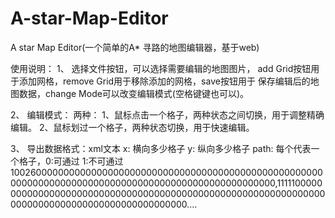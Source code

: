 # A-star-Map-Editor
A star Map Editor(一个简单的A* 寻路的地图编辑器，基于web)

使用说明：
1、
选择文件按钮，可以选择需要编辑的地图图片， add Grid按钮用于添加网格，remove Grid用于移除添加的网格，save按钮用于
保存编辑后的地图数据，change Mode可以改变编辑模式(空格键键也可以)。

2、
编辑模式：
两种：
1、鼠标点击一个格子，两种状态之间切换，用于调整精确编辑。
2、鼠标划过一个格子，两种状态切换，用于快速编辑。

3、
导出数据格式：xml文本
x: 横向多少格子
y: 纵向多少格子
path: 每个代表一个格子，0:可通过 1:不可通过
<MapData><x>100</x><y>26</y><path>0000000000000000000000000000000000000000000000000000000000000000000000000000000000000000000000000000,111110000000000000000000000000000000000000000000000000000000000000000000000000000000000000000000000....</path></MapData>
